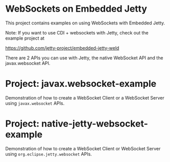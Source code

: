 # WebSockets on Embedded Jetty

This project contains examples on using WebSockets with Embedded Jetty.

Note: If you want to use CDI + websockets with Jetty, check out the example project at

https://github.com/jetty-project/embedded-jetty-weld

There are 2 APIs you can use with Jetty, the native WebSocket API and the javax.websocket API.

# Project: javax.websocket-example

Demonstration of how to create a WebSocket Client or a WebSocket Server using `javax.websocket` APIs. 


# Project: native-jetty-websocket-example

Demonstration of how to create a WebSocket Client or WebSocket Server using `org.eclipse.jetty.websocket` APIs.

